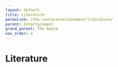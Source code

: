 ```yaml
---
layout: default
title: Literature
permalink: /the-realm/entertainment/literature/
parent: Entertainment
grand_parent: The Realm
nav_order: 4
---
```


# Literature
